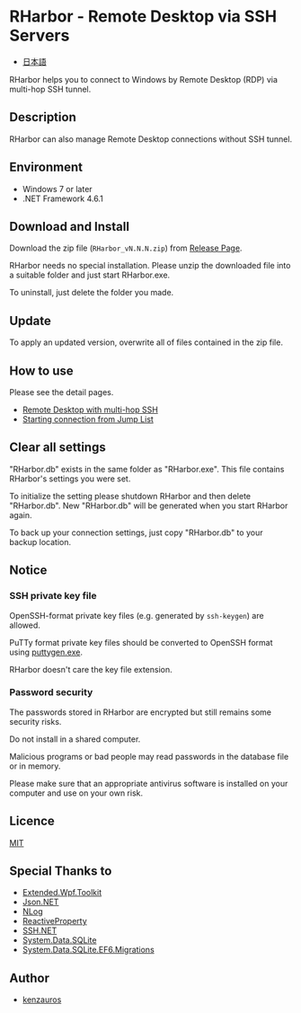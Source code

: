 RHarbor - Remote Desktop via SSH Servers
=====

- [日本語](index.ja.md)

RHarbor helps you to connect to Windows by Remote Desktop (RDP) via multi-hop SSH tunnel.

## Description

RHarbor can also manage Remote Desktop connections without SSH tunnel.

## Environment

- Windows 7 or later
- .NET Framework 4.6.1

## Download and Install

Download the zip file (`RHarbor_vN.N.N.zip`) from [Release Page](https://github.com/kenzauros/rharbor/releases).

RHarbor needs no special installation. Please unzip the downloaded file into a suitable folder and just start RHarbor.exe.

To uninstall, just delete the folder you made.

## Update

To apply an updated version, overwrite all of files contained in the zip file.

## How to use

Please see the detail pages.

- [Remote Desktop with multi-hop SSH](rdp-with-multi-hop-ssh.md)
- [Starting connection from Jump List](jump-list.md)

## Clear all settings

"RHarbor.db" exists in the same folder as "RHarbor.exe". This file contains RHarbor's settings you were set.

To initialize the setting please shutdown RHarbor and then delete "RHarbor.db". New "RHarbor.db" will be generated when you start RHarbor again.

To back up your connection settings, just copy "RHarbor.db" to your backup location.

## Notice

### SSH private key file

OpenSSH-format private key files (e.g. generated by `ssh-keygen`) are allowed.

PuTTy format private key files should be converted to OpenSSH format using [puttygen.exe](https://www.chiark.greenend.org.uk/~sgtatham/putty/latest.html).

RHarbor doesn't care the key file extension.

### Password security

The passwords stored in RHarbor are encrypted but still remains some security risks.

Do not install in a shared computer.

Malicious programs or bad people may read passwords in the database file or in memory.

Please make sure that an appropriate antivirus software is installed on your computer and use on your own risk.

## Licence

[MIT](https://github.com/tcnksm/tool/blob/master/LICENCE)

## Special Thanks to

- [Extended.Wpf.Toolkit](https://github.com/xceedsoftware/wpftoolkit)
- [Json.NET](https://www.newtonsoft.com/json)
- [NLog](https://nlog-project.org/)
- [ReactiveProperty](https://github.com/runceel/ReactiveProperty)
- [SSH.NET](https://github.com/sshnet/SSH.NET/)
- [System.Data.SQLite](https://system.data.sqlite.org/index.html/doc/trunk/www/index.wiki)
- [System.Data.SQLite.EF6.Migrations](https://github.com/bubibubi/db2ef6migrations)

## Author

- [kenzauros](https://github.com/kenzauros)
